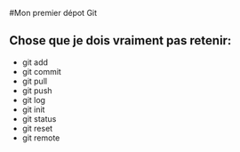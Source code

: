 #Mon premier dépot Git
## Chose que je dois vraiment pas retenir:
- git add
- git commit
- git pull
- git push
- git log
- git init 
- git status
- git reset
- git remote 
